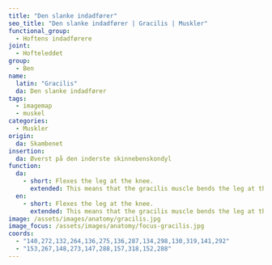 ```yaml
---
title: "Den slanke indadfører"
seo_title: "Den slanke indadfører | Gracilis | Muskler"
functional_group:
  - Hoftens indadførere
joint:
  - Hofteleddet
group:
  - Ben
name:
  latin: "Gracilis"
  da: Den slanke indadfører
tags:
  - imagemap
  - muskel
categories:
  - Muskler
origin: 
  da: Skambenet
insertion: 
  da: Øverst på den inderste skinnebenskondyl
function:
  da:
    - short: Flexes the leg at the knee.
      extended: This means that the gracilis muscle bends the leg at the knee joint such that there is a decrease in the angle between the lower leg and the upper leg.
  en:
    - short: Flexes the leg at the knee.
      extended: This means that the gracilis muscle bends the leg at the knee joint such that there is a decrease in the angle between the lower leg and the upper leg.
image: /assets/images/anatomy/gracilis.jpg
image_focus: /assets/images/anatomy/focus-gracilis.jpg
coords:
  - "140,272,132,264,136,275,136,287,134,298,130,319,141,292"
  - "153,267,148,273,147,288,157,318,152,288"
---
```


